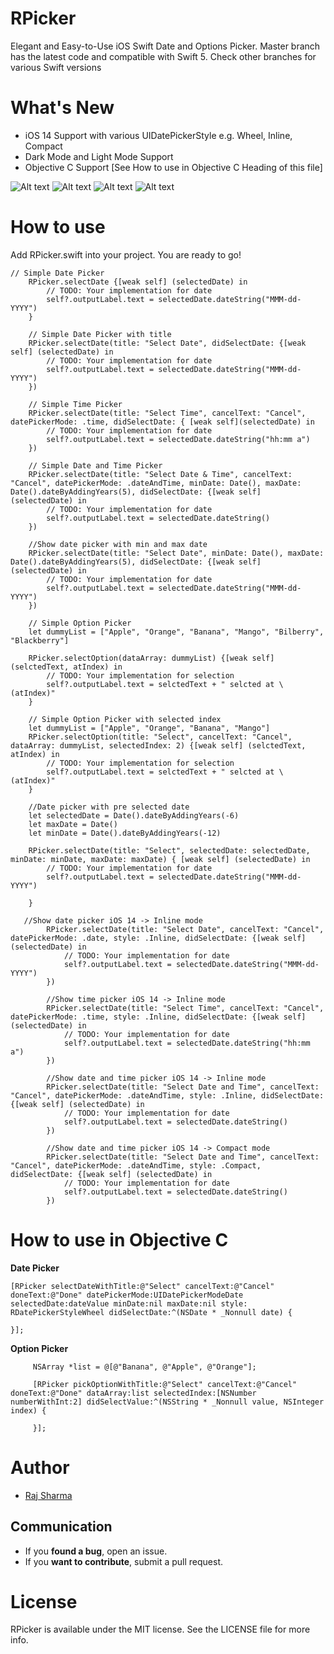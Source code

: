 # RPicker
Elegant and Easy-to-Use iOS Swift Date and Options Picker.
Master branch has the latest code and compatible with Swift 5. Check other branches for various Swift versions

# What's New
* iOS 14 Support with various UIDatePickerStyle e.g. Wheel, Inline, Compact
* Dark Mode and Light Mode Support
* Objective C Support [See How to use in Objective C Heading of this file]

![Alt text](https://github.com/rheyansh/RPicker/blob/master/Screenshots/1.png)
![Alt text](https://github.com/rheyansh/RPicker/blob/master/Screenshots/2.png)
![Alt text](https://github.com/rheyansh/RPicker/blob/master/Screenshots/3.png)
![Alt text](https://github.com/rheyansh/RPicker/blob/master/Screenshots/4.png)

# How to use
Add RPicker.swift into your project.
You are ready to go!

    // Simple Date Picker
        RPicker.selectDate {[weak self] (selectedDate) in
            // TODO: Your implementation for date
            self?.outputLabel.text = selectedDate.dateString("MMM-dd-YYYY")
        }
        
        // Simple Date Picker with title
        RPicker.selectDate(title: "Select Date", didSelectDate: {[weak self] (selectedDate) in
            // TODO: Your implementation for date
            self?.outputLabel.text = selectedDate.dateString("MMM-dd-YYYY")
        })
        
        // Simple Time Picker
        RPicker.selectDate(title: "Select Time", cancelText: "Cancel", datePickerMode: .time, didSelectDate: { [weak self](selectedDate) in
            // TODO: Your implementation for date
            self?.outputLabel.text = selectedDate.dateString("hh:mm a")
        })
        
        // Simple Date and Time Picker
        RPicker.selectDate(title: "Select Date & Time", cancelText: "Cancel", datePickerMode: .dateAndTime, minDate: Date(), maxDate: Date().dateByAddingYears(5), didSelectDate: {[weak self] (selectedDate) in
            // TODO: Your implementation for date
            self?.outputLabel.text = selectedDate.dateString()
        })
        
        //Show date picker with min and max date
        RPicker.selectDate(title: "Select Date", minDate: Date(), maxDate: Date().dateByAddingYears(5), didSelectDate: {[weak self] (selectedDate) in
            // TODO: Your implementation for date
            self?.outputLabel.text = selectedDate.dateString("MMM-dd-YYYY")
        })
        
        // Simple Option Picker
        let dummyList = ["Apple", "Orange", "Banana", "Mango", "Bilberry", "Blackberry"]

        RPicker.selectOption(dataArray: dummyList) {[weak self] (selctedText, atIndex) in
            // TODO: Your implementation for selection
            self?.outputLabel.text = selctedText + " selcted at \(atIndex)"
        }
        
        // Simple Option Picker with selected index
        let dummyList = ["Apple", "Orange", "Banana", "Mango"]
        RPicker.selectOption(title: "Select", cancelText: "Cancel", dataArray: dummyList, selectedIndex: 2) {[weak self] (selctedText, atIndex) in
            // TODO: Your implementation for selection
            self?.outputLabel.text = selctedText + " selcted at \(atIndex)"
        }
        
        //Date picker with pre selected date
        let selectedDate = Date().dateByAddingYears(-6)
        let maxDate = Date()
        let minDate = Date().dateByAddingYears(-12)
        
        RPicker.selectDate(title: "Select", selectedDate: selectedDate, minDate: minDate, maxDate: maxDate) { [weak self] (selectedDate) in
            // TODO: Your implementation for date
            self?.outputLabel.text = selectedDate.dateString("MMM-dd-YYYY")
            
        }
        
       //Show date picker iOS 14 -> Inline mode
            RPicker.selectDate(title: "Select Date", cancelText: "Cancel", datePickerMode: .date, style: .Inline, didSelectDate: {[weak self] (selectedDate) in
                // TODO: Your implementation for date
                self?.outputLabel.text = selectedDate.dateString("MMM-dd-YYYY")
            })
            
            //Show time picker iOS 14 -> Inline mode
            RPicker.selectDate(title: "Select Time", cancelText: "Cancel", datePickerMode: .time, style: .Inline, didSelectDate: {[weak self] (selectedDate) in
                // TODO: Your implementation for date
                self?.outputLabel.text = selectedDate.dateString("hh:mm a")
            })
            
            //Show date and time picker iOS 14 -> Inline mode
            RPicker.selectDate(title: "Select Date and Time", cancelText: "Cancel", datePickerMode: .dateAndTime, style: .Inline, didSelectDate: {[weak self] (selectedDate) in
                // TODO: Your implementation for date
                self?.outputLabel.text = selectedDate.dateString()
            })
            
            //Show date and time picker iOS 14 -> Compact mode
            RPicker.selectDate(title: "Select Date and Time", cancelText: "Cancel", datePickerMode: .dateAndTime, style: .Compact, didSelectDate: {[weak self] (selectedDate) in
                // TODO: Your implementation for date
                self?.outputLabel.text = selectedDate.dateString()
            })
        

# How to use in Objective C
**Date Picker**

    [RPicker selectDateWithTitle:@"Select" cancelText:@"Cancel" doneText:@"Done" datePickerMode:UIDatePickerModeDate selectedDate:dateValue minDate:nil maxDate:nil style: RDatePickerStyleWheel didSelectDate:^(NSDate * _Nonnull date) {
       
    }];
     
**Option Picker**

         NSArray *list = @[@"Banana", @"Apple", @"Orange"];
         
         [RPicker pickOptionWithTitle:@"Select" cancelText:@"Cancel" doneText:@"Done" dataArray:list selectedIndex:[NSNumber numberWithInt:2] didSelectValue:^(NSString * _Nonnull value, NSInteger index) {
            
         }];

# Author   

* [Raj Sharma](https://github.com/rheyansh)

## Communication

* If you **found a bug**, open an issue.
* If you **want to contribute**, submit a pull request.

# License
RPicker is available under the MIT license. See the LICENSE file for more info.
